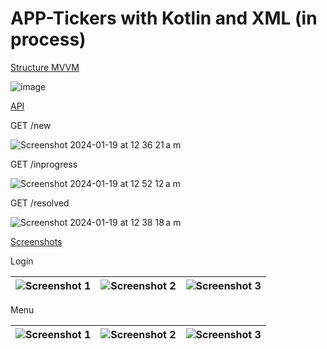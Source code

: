 # APP-Tickers with Kotlin and XML (in process)

[Structure MVVM]()

![image](https://github.com/AbdielMg007/Tickets/assets/55472678/aa87fcc3-e3ae-474e-856b-2e7d88b2a58e)


[API]()

GET /new 

![Screenshot 2024-01-19 at 12 36 21 a m](https://github.com/AbdielMg007/Tickets/assets/55472678/1519cba6-3735-4a88-a0bd-d909de9fae8e)

GET /inprogress

![Screenshot 2024-01-19 at 12 52 12 a m](https://github.com/AbdielMg007/Tickets/assets/55472678/6a8f37d3-d945-4e52-a777-caaecc18e9b5)

GET /resolved

![Screenshot 2024-01-19 at 12 38 18 a m](https://github.com/AbdielMg007/Tickets/assets/55472678/cb293379-d98b-4ff0-a96f-f0aa6404197a)

[Screenshots]()

Login

| ![Screenshot 1](https://github.com/AbdielMg007/Tickets/assets/55472678/462c9fb0-5608-45aa-a66f-753dfc3eb1b0) | ![Screenshot 2](https://github.com/AbdielMg007/Tickets/assets/55472678/328ee14e-4c80-40bd-b984-89392494de7c) | ![Screenshot 3](https://github.com/AbdielMg007/Tickets/assets/55472678/928761b6-7c06-4eb9-9a67-e501401da39f) |
| --- | --- | --- |

Menu

| ![Screenshot 1](https://github.com/AbdielMg007/Tickets/assets/55472678/7c54c392-bf5f-4b85-958e-f67b0f7ee5ef) | ![Screenshot 2](https://github.com/AbdielMg007/Tickets/assets/55472678/a66e090f-2e21-4609-8a7d-c4ab673487d4) | ![Screenshot 3](https://github.com/AbdielMg007/Tickets/assets/55472678/31037a0a-a9c3-4436-a1ba-1f138d2f3de9) |
| --- | --- | --- |
